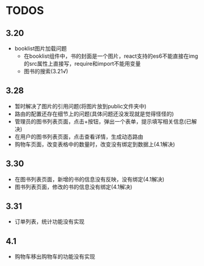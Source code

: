 # TODOS
## 3.20
* booklist图片加载问题
    * 在booklist组件中，书的封面是一个图片，react支持的es6不能直接在img的src属性上直接写，require和import不能用变量
    * 图书的搜索(3.21√)

## 3.28
* 暂时解决了图片的引用问题(将图片放到public文件夹中)
* 路由的配置还存在细节上的问题(具体问题还没发现就是觉得怪怪的)
* 管理员的图书列表页面，点击+按钮，弹出一个表单，提示填写相关信息(已解决)
* 在用户的图书列表页面，点击查看详情，生成动态路由
* 购物车页面，改变表格中的数量时，改变没有绑定到数据上(4.1解决)

## 3.30
* 在图书列表页面，新增的书的信息没有反映，没有绑定(4.1解决)
* 图书列表页面，修改的书的信息没有绑定(4.1解决)

## 3.31
* 订单列表，统计功能没有实现

## 4.1
* 购物车移出购物车的功能没有实现

